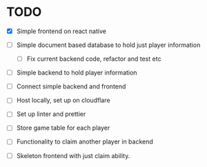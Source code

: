 # TODO

- [x] Simple frontend on react native
- [ ] Simple document based database to hold just player information
  - [ ] Fix current backend code, refactor and test etc
- [ ] Simple backend to hold player information
- [ ] Connect simple backend and frontend
- [ ] Host locally, set up on cloudflare

- [ ] Set up linter and prettier

- [ ] Store game table for each player
- [ ] Functionality to claim another player in backend
- [ ] Skeleton frontend with just claim ability.
